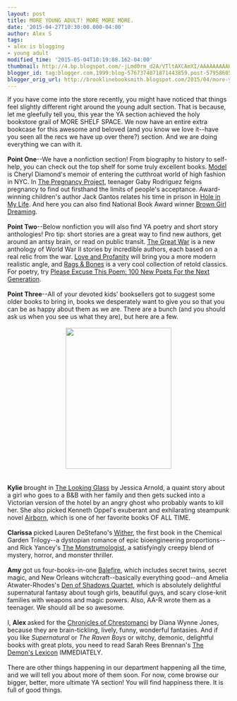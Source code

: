 ```yaml
---
layout: post
title: MORE YOUNG ADULT! MORE MORE MORE.
date: '2015-04-27T10:30:00.000-04:00'
author: Alex S
tags:
- alex is blogging
- young adult
modified_time: '2015-05-04T10:19:08.162-04:00'
thumbnail: http://4.bp.blogspot.com/-jLmd0rm_d2A/VTltAXCAmXI/AAAAAAAAAHA/AkJcxFTmvnY/s72-c/IMG_0571.JPG
blogger_id: tag:blogger.com,1999:blog-5767374071871443859.post-5795860541011914023
blogger_orig_url: http://brooklinebooksmith.blogspot.com/2015/04/more-young-adult-more-more-more.html
---
```


<div dir="ltr" style="text-align: left;" trbidi="on">If you have come into the store recently, you might have noticed that things feel slightly different right around the young adult section. That is because, let me gleefully tell you, this year the YA section achieved the holy bookstore grail of MORE SHELF SPACE. We now have an entire extra bookcase for this awesome and beloved (and you know we love it--have you seen all the recs we have up over there?) section. And we are doing everything we can with it.<br /><br /><b>Point One</b>--We have a nonfiction section! From biography to history to self-help, you can check out the top shelf for some truly excellent books. <a href="http://www.brooklinebooksmith-shop.com/book/9781416959045">Model </a>is Cheryl Diamond's memoir of entering the cutthroat world of high fashion in NYC. In <a href="http://www.brooklinebooksmith-shop.com/book/9781442446236">The Pregnancy Project</a>, teenager Gaby Rodriguez feigns pregnancy to find out firsthand the limits of people's acceptance. Award-winning children's author Jack Gantos relates his time in prison in <a href="http://www.brooklinebooksmith-shop.com/book/9780312641573">Hole in My Life</a>. And here you can also find National Book Award winner <a href="http://www.brooklinebooksmith-shop.com/book/9780399252518">Brown Girl Dreaming</a>.<br /><br /><b>Point Two</b>--Below nonfiction you will also find YA poetry and short story anthologies! Pro tip: short stories are a great way to find new authors, get around an antsy brain, or read on public transit. <a href="http://www.brooklinebooksmith-shop.com/book/9780763675547">The Great War</a> is a new anthology of World War II stories by incredible authors, each based on a real relic from the war. <a href="http://www.brooklinebooksmith-shop.com/book/9781630790127">Love and Profanity</a> will bring you a more modern realistic angle, and <a href="http://www.brooklinebooksmith-shop.com/book/9780316212939">Rags &amp; Bones</a> is a very cool collection of retold classics. For poetry, try <a href="http://www.brooklinebooksmith-shop.com/book/9780670014798">Please Excuse This Poem: 100 New Poets For the Next Generation</a>.<br /><br /><b>Point Three</b>--All of your devoted kids' booksellers got to suggest some older books to bring in, books we desperately want to give you so that you can be as happy about them as we are. There are a bunch (and you should ask us when you see us what they are), but here are a few.<br /><br /><div class="separator" style="clear: both; text-align: center;"><a href="http://4.bp.blogspot.com/-jLmd0rm_d2A/VTltAXCAmXI/AAAAAAAAAHA/AkJcxFTmvnY/s1600/IMG_0571.JPG" imageanchor="1" style="margin-left: 1em; margin-right: 1em;"><img border="0" height="320" src="http://4.bp.blogspot.com/-jLmd0rm_d2A/VTltAXCAmXI/AAAAAAAAAHA/AkJcxFTmvnY/s1600/IMG_0571.JPG" width="240" /></a></div><br /><br /><b>Kylie </b>brought in <a href="http://www.brooklinebooksmith-shop.com/book/9781939765901">The Looking Glass</a> by Jessica Arnold, a quaint story about a girl who goes to a B&amp;B with her family and then gets sucked into a Victorian version of the hotel by an angry ghost who probably wants to kill her. She also picked Kenneth Oppel's exuberant and exhilarating steampunk novel <a href="http://www.brooklinebooksmith-shop.com/book/9780060531829">Airborn</a>, which is one of her favorite books OF ALL TIME.<br /><br /><b>Clarissa</b> picked Lauren DeStefano's <a href="http://www.brooklinebooksmith-shop.com/book/9781442409064">Wither</a>, the first book in the Chemical Garden Trilogy--a dystopian romance of epic bioengineering proportions--and Rick Yancey's <a href="http://www.brooklinebooksmith-shop.com/book/9781416984498">The Monstrumologist</a>, a satisfyingly creepy blend of mystery, horror, and monster thriller.<br /><br /><b>Amy </b>got us four-books-in-one <a href="http://www.brooklinebooksmith-shop.com/book/9781595144119">Balefire</a>, which includes secret twins, secret magic, and New Orleans witchcraft--basically everything good--and Amelia Atwater-Rhodes's <a href="http://www.brooklinebooksmith-shop.com/book/9780385738941">Den of Shadows Quartet</a>, which is absolutely delightful supernatural fantasy about tough girls, beautiful guys, and scary close-knit families with weapons and magic powers. Also, AA-R wrote them as a teenager. We should all be so awesome.<br /><br />I, <b>Alex </b>asked for the <a href="http://www.brooklinebooksmith-shop.com/book/9780064472685">Chronicles of Chrestomanci</a> by Diana Wynne Jones, because they are brain-tickling, lively, funny, wonderful fantasies. And if you like <i>Supernatural </i>or <i>The Raven Boys</i> or witchy, demonic, delightful books with great plots, you need to read Sarah Rees Brennan's <a href="http://www.brooklinebooksmith-shop.com/book/9781416963806">The Demon's Lexicon</a> IMMEDIATELY. <br /><br />There are other things happening in our department happening all the time, and we will tell you about more of them soon. For now, come browse our bigger, better, more ultimate YA section! You will find happiness there. It is full of good things. </div>